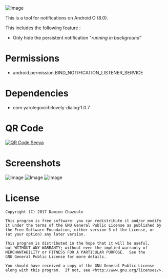 ![Image](https://raw.githubusercontent.com/MrDoomy/Seeya/master/dev/images/seeya.png)

This is a tool for notifications on Android O (8.0).

This includes the following feature :
- Only hide the persistent notification "*running in background*"

# Permissions

- android.permission.BIND_NOTIFICATION_LISTENER_SERVICE

# Dependencies

- com.yarolegovich:lovely-dialog:1.0.7

# QR Code

<a href="https://play.google.com/store/apps/details?id=com.doomy.seeya">
  <img alt="QR Code Seeya"
       src="https://raw.githubusercontent.com/MrDoomy/Seeya/master/dev/images/qrcode.png" />
</a>

# Screenshots

![Image](https://raw.githubusercontent.com/MrDoomy/Seeya/master/dev/screenshots/sailfish_1_small.png)
![Image](https://raw.githubusercontent.com/MrDoomy/Seeya/master/dev/screenshots/sailfish_2_small.png)
![Image](https://raw.githubusercontent.com/MrDoomy/Seeya/master/dev/screenshots/sailfish_3_small.png)

# License

    Copyright (C) 2017 Damien Chazoule

    This program is free software: you can redistribute it and/or modify
    it under the terms of the GNU General Public License as published by
    the Free Software Foundation, either version 3 of the License, or
    (at your option) any later version.

    This program is distributed in the hope that it will be useful,
    but WITHOUT ANY WARRANTY; without even the implied warranty of
    MERCHANTABILITY or FITNESS FOR A PARTICULAR PURPOSE.  See the
    GNU General Public License for more details.

    You should have received a copy of the GNU General Public License
    along with this program.  If not, see <http://www.gnu.org/licenses/>.
